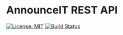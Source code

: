 # AnnounceIT REST API

[![License: MIT](https://img.shields.io/badge/License-MIT-yellow.svg)](https://opensource.org/licenses/MIT)
[![Build Status](https://travis-ci.org/karamuka/announceit-rest-api.svg?branch=ft-user-signin-170849190)](https://travis-ci.org/karamuka/announceit-rest-api)
